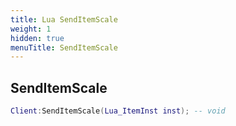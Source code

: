 ```yaml
---
title: Lua SendItemScale
weight: 1
hidden: true
menuTitle: SendItemScale
---
```

## SendItemScale
```lua
Client:SendItemScale(Lua_ItemInst inst); -- void
```